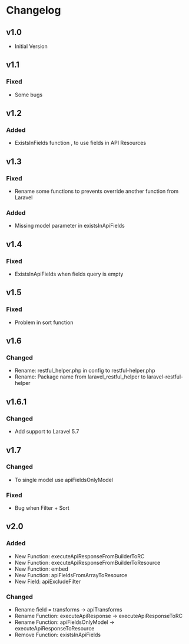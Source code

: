 # Changelog

## v1.0

- Initial Version

## v1.1

### Fixed

- Some bugs

## v1.2

### Added

- ExistsInFields function , to use fields in API Resources

## v1.3

### Fixed

- Rename some functions to prevents override another function from Laravel
	
### Added

- Missing model parameter in existsInApiFields

## v1.4

### Fixed

- ExistsInApiFields when fields query is empty

## v1.5

### Fixed

- Problem in sort function

## v1.6

### Changed

- Rename: restful_helper.php in config to restful-helper.php
- Rename: Package name from laravel_restful_helper to laravel-restful-helper

## v1.6.1

### Changed

- Add support to Laravel 5.7

## v1.7

### Changed

- To single model use apiFieldsOnlyModel

### Fixed

- Bug when Filter + Sort

## v2.0

### Added

- New Function: executeApiResponseFromBuilderToRC
- New Function: executeApiResponseFromBuilderToResource
- New Function: embed
- New Function: apiFieldsFromArrayToResource
- New Field: apiExcludeFilter

### Changed

- Rename field = transforms -> apiTransforms
- Rename Function: executeApiResponse -> executeApiResponseToRC
- Rename Function: apiFieldsOnlyModel -> executeApiResponseToResource
- Remove Function: existsInApiFields

